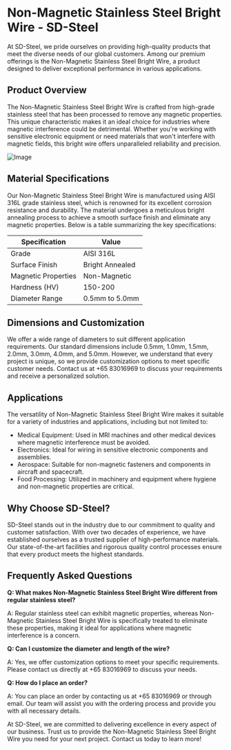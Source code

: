# Non-Magnetic Stainless Steel Bright Wire - SD-Steel

At SD-Steel, we pride ourselves on providing high-quality products that meet the diverse needs of our global customers. Among our premium offerings is the Non-Magnetic Stainless Steel Bright Wire, a product designed to deliver exceptional performance in various applications.

## Product Overview

The Non-Magnetic Stainless Steel Bright Wire is crafted from high-grade stainless steel that has been processed to remove any magnetic properties. This unique characteristic makes it an ideal choice for industries where magnetic interference could be detrimental. Whether you're working with sensitive electronic equipment or need materials that won't interfere with magnetic fields, this bright wire offers unparalleled reliability and precision.

![Image](https://github.com/user-attachments/assets/2567258e-e124-4816-932d-1809bd27ef0b)

## Material Specifications

Our Non-Magnetic Stainless Steel Bright Wire is manufactured using AISI 316L grade stainless steel, which is renowned for its excellent corrosion resistance and durability. The material undergoes a meticulous bright annealing process to achieve a smooth surface finish and eliminate any magnetic properties. Below is a table summarizing the key specifications:

| Specification          | Value                  |
|------------------------|------------------------|
| Grade                 | AISI 316L              |
| Surface Finish        | Bright Annealed        |
| Magnetic Properties   | Non-Magnetic           |
| Hardness (HV)         | 150-200                |
| Diameter Range        | 0.5mm to 5.0mm         |

## Dimensions and Customization

We offer a wide range of diameters to suit different application requirements. Our standard dimensions include 0.5mm, 1.0mm, 1.5mm, 2.0mm, 3.0mm, 4.0mm, and 5.0mm. However, we understand that every project is unique, so we provide customization options to meet specific customer needs. Contact us at +65 83016969 to discuss your requirements and receive a personalized solution.

## Applications

The versatility of Non-Magnetic Stainless Steel Bright Wire makes it suitable for a variety of industries and applications, including but not limited to:

- Medical Equipment: Used in MRI machines and other medical devices where magnetic interference must be avoided.
- Electronics: Ideal for wiring in sensitive electronic components and assemblies.
- Aerospace: Suitable for non-magnetic fasteners and components in aircraft and spacecraft.
- Food Processing: Utilized in machinery and equipment where hygiene and non-magnetic properties are critical.

## Why Choose SD-Steel?

SD-Steel stands out in the industry due to our commitment to quality and customer satisfaction. With over two decades of experience, we have established ourselves as a trusted supplier of high-performance materials. Our state-of-the-art facilities and rigorous quality control processes ensure that every product meets the highest standards.

## Frequently Asked Questions

**Q: What makes Non-Magnetic Stainless Steel Bright Wire different from regular stainless steel?**

A: Regular stainless steel can exhibit magnetic properties, whereas Non-Magnetic Stainless Steel Bright Wire is specifically treated to eliminate these properties, making it ideal for applications where magnetic interference is a concern.

**Q: Can I customize the diameter and length of the wire?**

A: Yes, we offer customization options to meet your specific requirements. Please contact us directly at +65 83016969 to discuss your needs.

**Q: How do I place an order?**

A: You can place an order by contacting us at +65 83016969 or through email. Our team will assist you with the ordering process and provide you with all necessary details.

At SD-Steel, we are committed to delivering excellence in every aspect of our business. Trust us to provide the Non-Magnetic Stainless Steel Bright Wire you need for your next project. Contact us today to learn more!